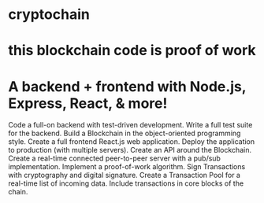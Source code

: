 # cryptochain

# this blockchain code is proof of work

# A backend + frontend with Node.js, Express, React, & more!

Code a full-on backend with test-driven development.
Write a full test suite for the backend.
Build a Blockchain in the object-oriented programming style.
Create a full frontend React.js web application.
Deploy the application to production (with multiple servers).
Create an API around the Blockchain.
Create a real-time connected peer-to-peer server with a pub/sub implementation.
Implement a proof-of-work algorithm.
Sign Transactions with cryptography and digital signature.
Create a Transaction Pool for a real-time list of incoming data.
Include transactions in core blocks of the chain.
